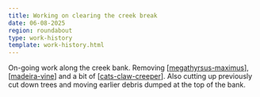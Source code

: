 ```yaml
---
title: Working on clearing the creek break
date: 06-08-2025
region: roundabout
type: work-history
template: work-history.html
---
```


On-going work along the creek bank. Removing [[megathyrsus-maximus]], [[madeira-vine]] and a bit of [[cats-claw-creeper]]. Also cutting up previously cut down trees and moving earlier debris dumped at the top of the bank.


[//begin]: # "Autogenerated link references for markdown compatibility"
[megathyrsus-maximus]: ../../plants/megathyrsus-maximus "Megathyrsus maximus (Guinea grass)"
[madeira-vine]: ../../plants/madeira-vine "Madeira vine (Anredera cordifolia)"
[cats-claw-creeper]: ../../plants/cats-claw-creeper "Cat's claw creeper (Dolichandra unguis-cati)"
[//end]: # "Autogenerated link references"